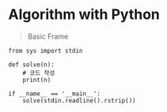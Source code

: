 # Algorithm with Python
> Basic Frame

    from sys import stdin
    
    def solve(n):
        # 코드 작성
        print(n)
    
    if __name__ == '__main__':
        solve(stdin.readline().rstrip())